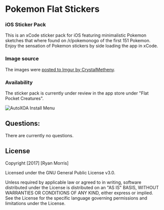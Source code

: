 # Pokemon Flat Stickers

### iOS Sticker Pack

This is an xCode sticker pack for iOS featuring minimalistic Pokemon sketches that where found on /r/pokemonogo of the first 151 Pokemon. Enjoy the sensation of Pokemon stickers by side loading the app in xCode.


### Image source

The images were [posted to Imgur by CrystalMetheny](http://imgur.com/gallery/qVsnO).

### Availability

The sticker pack is currently under review in the app store under "Flat Pocket Creatures".

![AutoXOA Install Menu](https://raw.githubusercontent.com/hackmods/PokemonFlatStickers/master/images/screenshot.jpg)


## Questions:

There are currently no questions.

## License
Copyright [2017] [Ryan Morris]

Licensed under the GNU General Public License v3.0.

Unless required by applicable law or agreed to in writing, software distributed under the License is distributed on an "AS IS" BASIS, WITHOUT WARRANTIES OR CONDITIONS OF ANY KIND, either  express or implied. See the License for the specific language governing permissions and limitations under the License.
